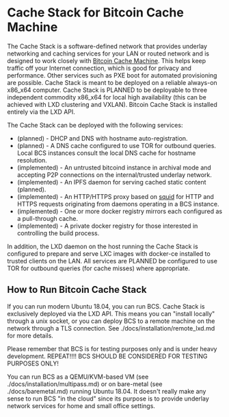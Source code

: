 
# Cache Stack for Bitcoin Cache Machine

The Cache Stack is a software-defined network that provides underlay networking and caching services for your LAN or routed network and is designed to work closely with [Bitcoin Cache Machine](https://github.com/farscapian/bitcoincachemachine). This helps keep traffic off your Internet connection, which is good for privacy and performance. Other services such as PXE boot for automated provisioning are possible. Cache Stack is meant to be deployed on a reliable always-on x86_x64 computer. Cache Stack is PLANNED to be deployable to three independent commodity x86_x64 for local high availability (this can be achieved with LXD clustering and VXLAN). Bitcoin Cache Stack is installed entirely via the LXD API.

The Cache Stack can be deployed with the following services:

* (planned) - DHCP and DNS with hostname auto-registration.
* (planned) - A DNS cache configured to use TOR for outbound queries. Local BCS instances consult the local DNS cache for hostname resolution.
* (implemented) - An untrusted bitcoind instance in archival mode and accepting P2P connections on the internal/trusted underlay network.
* (implemented) - An IPFS daemon for serving cached static content (planned).
* (implemented) - An HTTP/HTTPS proxy based on [squid]("http://www.squid-cache.org/") for HTTP and HTTPS requests originating from daemons operating in a BCS instance.
* (implemented) - One or more docker registry mirrors each configured as a pull-through cache.
* (implemented) - A private docker registry for those interested in controlling the build process.

In addition, the LXD daemon on the host running the Cache Stack is configured to prepare and serve LXC images with docker-ce installed to trusted clients on the LAN. All services are PLANNED be configured to use TOR for outbound queries (for cache misses) where appropriate. 

## How to Run Bitcoin Cache Stack

If you can run modern Ubuntu 18.04, you can run BCS. Cache Stack is exclusively deployed via the LXD API. This means you can "install locally" through a unix socket, or you can deploy BCS to a remote machine on the network through a TLS connection. See ./docs/installation/remote_lxd.md for more details.

Please remember that BCS is for testing purposes only and is under heavy development. REPEAT!!!! BCS SHOULD BE CONSIDERED FOR TESTING PURPOSES ONLY!

You can run BCS as a QEMU/KVM-based VM (see ./docs/installation/multipass.md) or on bare-metal (see ./docs/baremetal.md) running Ubuntu 18.04.  It doesn't really make any sense to run BCS "in the cloud" since its purpose is to provide underlay network services for home and small office settings.

